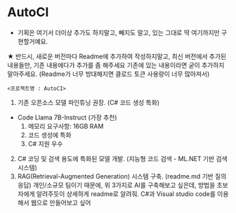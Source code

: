 # AutoCI

  - 기획은 여기서 더이상 추가도 하지말고, 빼지도 말고, 있는 그대로 딱 여기까지만 구현할거예요.

★ 반드시, 새로운 버전마다 Readme에 추가하여 작성하지말고, 최신 버전에서 추가된 내용들만, 기존 내용에다가 추가를 좀 해주세요
    기존에 있는 내용이라면 굳이 추가하지 말아주세요. 
    (Readme가 너무 방대해지면 클로드 토큰 사용량이 너무 많아져서)


    <프로젝트명 : AutoCI>
1. 기존 오픈소스 모델 파인튜닝 권장. (C# 코드 생성 특화)
  - Code Llama 7B-Instruct (가장 추천)
    1) 메모리 요구사항: 16GB RAM
    2) 코드 생성에 특화
    3) C# 지원 우수
2. C# 코딩 및 검색 용도에 특화된 모델 개발. (지능형 코드 검색 - ML.NET 기반 검색 시스템)
3. RAG(Retrieval-Augmented Generation) 시스템 구축. (readme.md 기반 질의응답)
개인/소규모 팀이기 때문에, 위 3가지로 AI를 구축해보고 싶은데, 방법을 초보자에게 알려주듯이 상세하게 readme로 알려줘. 
C#과 Visual studio code를 이용해서 웹으로 만들어보고 싶어